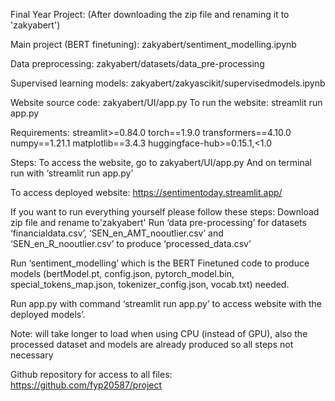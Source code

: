  Final Year Project: 
(After downloading the zip file and renaming it to 'zakyabert')


Main project (BERT finetuning): zakyabert/sentiment_modelling.ipynb 

Data preprocessing: zakyabert/datasets/data_pre-processing

Supervised learning models: zakyabert/zakyascikit/supervisedmodels.ipynb


Website source code: zakyabert/UI/app.py To run the website: streamlit run app.py



Requirements:
streamlit>=0.84.0
torch==1.9.0
transformers==4.10.0
numpy==1.21.1
matplotlib==3.4.3
huggingface-hub>=0.15.1,<1.0


Steps:
To access the website, go to zakyabert/UI/app.py
And on terminal run with ‘streamlit run app.py’

To access deployed website: https://sentimentoday.streamlit.app/


If you want to run everything yourself please follow these steps: 
Download zip file and rename to'zakyabert'
Run ‘data pre-processing’ for datasets ‘financialdata.csv’, ‘SEN_en_AMT_nooutlier.csv’ and ‘SEN_en_R_nooutlier.csv’ to produce ‘processed_data.csv’

Run ‘sentiment_modelling’ which is the BERT Finetuned code to produce models (bertModel.pt, config.json, pytorch_model.bin, special_tokens_map.json, tokenizer_config.json, vocab.txt) needed.

Run app.py with command ‘streamlit run app.py’ to access website with the deployed models’.



Note: will take longer to load when using CPU (instead of GPU), also the processed dataset and models are already produced so all steps not necessary 


 Github repository for access to all files: https://github.com/fyp20587/project
 
